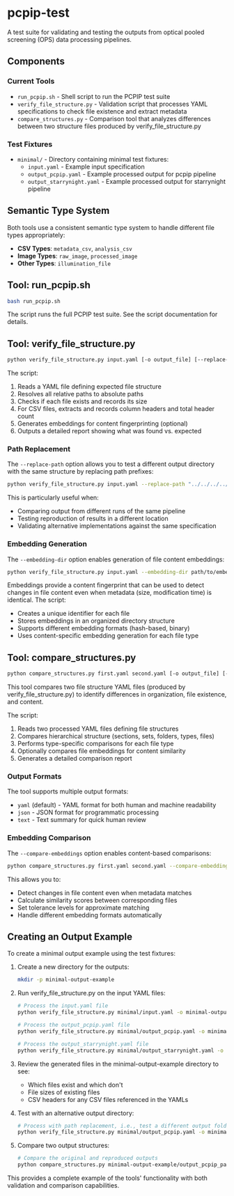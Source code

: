# pcpip-test

A test suite for validating and testing the outputs from optical pooled screening (OPS) data processing pipelines.

## Components

### Current Tools

- `run_pcpip.sh` - Shell script to run the PCPIP test suite
- `verify_file_structure.py` - Validation script that processes YAML specifications to check file existence and extract metadata
- `compare_structures.py` - Comparison tool that analyzes differences between two structure files produced by verify_file_structure.py

### Test Fixtures

- `minimal/` - Directory containing minimal test fixtures:
  - `input.yaml` - Example input specification
  - `output_pcpip.yaml` - Example processed output for pcpip pipeline
  - `output_starrynight.yaml` - Example processed output for starrynight pipeline

## Semantic Type System

Both tools use a consistent semantic type system to handle different file types appropriately:

- **CSV Types**: `metadata_csv`, `analysis_csv`
- **Image Types**: `raw_image`, `processed_image`
- **Other Types**: `illumination_file`

## Tool: run_pcpip.sh

```bash
bash run_pcpip.sh
```

The script runs the full PCPIP test suite. See the script documentation for details.

## Tool: verify_file_structure.py

```bash
python verify_file_structure.py input.yaml [-o output_file] [--replace-path OLD_PATH NEW_PATH] [--embedding-dir DIR]
```

The script:
1. Reads a YAML file defining expected file structure
2. Resolves all relative paths to absolute paths
3. Checks if each file exists and records its size
4. For CSV files, extracts and records column headers and total header count
5. Generates embeddings for content fingerprinting (optional)
6. Outputs a detailed report showing what was found vs. expected

### Path Replacement

The `--replace-path` option allows you to test a different output directory with the same structure by replacing path prefixes:

```bash
python verify_file_structure.py input.yaml --replace-path "../../../../scratch/pcpip_example_output" "../../../../scratch/reproduce_pcpip_example_output"
```

This is particularly useful when:
- Comparing output from different runs of the same pipeline
- Testing reproduction of results in a different location
- Validating alternative implementations against the same specification

### Embedding Generation

The `--embedding-dir` option enables generation of file content embeddings:

```bash
python verify_file_structure.py input.yaml --embedding-dir path/to/embeddings
```

Embeddings provide a content fingerprint that can be used to detect changes in file content even when metadata (size, modification time) is identical. The script:
- Creates a unique identifier for each file
- Stores embeddings in an organized directory structure
- Supports different embedding formats (hash-based, binary)
- Uses content-specific embedding generation for each file type

## Tool: compare_structures.py

```bash
python compare_structures.py first.yaml second.yaml [-o output_file] [--output-format FORMAT] [--compare-embeddings]
```

This tool compares two file structure YAML files (produced by verify_file_structure.py) to identify differences in organization, file existence, and content.

The script:
1. Reads two processed YAML files defining file structures
2. Compares hierarchical structure (sections, sets, folders, types, files)
3. Performs type-specific comparisons for each file type
4. Optionally compares file embeddings for content similarity
5. Generates a detailed comparison report

### Output Formats

The tool supports multiple output formats:
- `yaml` (default) - YAML format for both human and machine readability
- `json` - JSON format for programmatic processing
- `text` - Text summary for quick human review

### Embedding Comparison

The `--compare-embeddings` option enables content-based comparisons:

```bash
python compare_structures.py first.yaml second.yaml --compare-embeddings --tolerance 0.01
```

This allows you to:
- Detect changes in file content even when metadata matches
- Calculate similarity scores between corresponding files
- Set tolerance levels for approximate matching
- Handle different embedding formats automatically

## Creating an Output Example

To create a minimal output example using the test fixtures:

1. Create a new directory for the outputs:
   ```bash
   mkdir -p minimal-output-example
   ```

2. Run verify_file_structure.py on the input YAML files:
   ```bash
   # Process the input.yaml file
   python verify_file_structure.py minimal/input.yaml -o minimal-output-example/input_parsed.yaml

   # Process the output_pcpip.yaml file
   python verify_file_structure.py minimal/output_pcpip.yaml -o minimal-output-example/output_pcpip_parsed.yaml

   # Process the output_starrynight.yaml file
   python verify_file_structure.py minimal/output_starrynight.yaml -o minimal-output-example/output_starrynight_parsed.yaml
   ```

3. Review the generated files in the minimal-output-example directory to see:
   - Which files exist and which don't
   - File sizes of existing files
   - CSV headers for any CSV files referenced in the YAMLs

4. Test with an alternative output directory:
   ```bash
   # Process with path replacement, i.e., test a different output folder
   python verify_file_structure.py minimal/output_pcpip.yaml -o minimal-output-example/reproduce_output_pcpip_parsed.yaml --replace-path "../../../../scratch/pcpip_example_output" "../../../../scratch/reproduce_pcpip_example_output"
   ```

5. Compare two output structures:
   ```bash
   # Compare the original and reproduced outputs
   python compare_structures.py minimal-output-example/output_pcpip_parsed.yaml minimal-output-example/reproduce_output_pcpip_parsed.yaml -o comparison.yaml
   ```

This provides a complete example of the tools' functionality with both validation and comparison capabilities.
